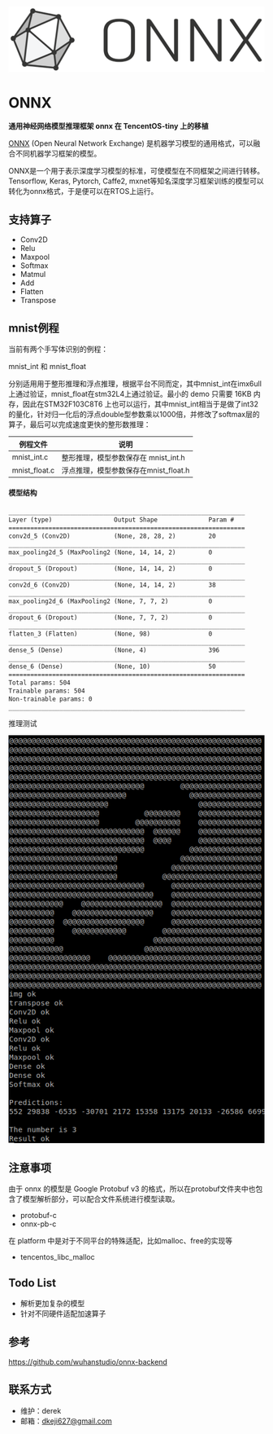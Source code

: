 ![](https://raw.githubusercontent.com/onnx/onnx/master/docs/ONNX_logo_main.png)

# ONNX

**通用神经网络模型推理框架 onnx 在 TencentOS-tiny 上的移植**

[ONNX](https://onnx.ai/) (Open Neural Network Exchange) 是机器学习模型的通用格式，可以融合不同机器学习框架的模型。

ONNX是一个用于表示深度学习模型的标准，可使模型在不同框架之间进行转移。Tensorflow, Keras, Pytorch, Caffe2, mxnet等知名深度学习框架训练的模型可以转化为onnx格式，于是便可以在RTOS上运行。


## 支持算子

- Conv2D
- Relu
- Maxpool
- Softmax
- Matmul
- Add
- Flatten
- Transpose

## mnist例程

当前有两个手写体识别的例程：

mnist_int 和 mnist_float

分别适用用于整形推理和浮点推理，根据平台不同而定，其中mnist_int在imx6ull上通过验证，mnist_float在stm32L4上通过验证。最小的 demo 只需要 16KB 内存，因此在STM32F103C8T6 上也可以运行，其中mnist_int相当于是做了int32的量化，针对归一化后的浮点double型参数乘以1000倍，并修改了softmax层的算子，最后可以完成速度更快的整形数推理：

| 例程文件      | 说明                                     |
| ------------- | ---------------------------------------- |
| mnist_int.c       | 整形推理，模型参数保存在 mnist_int.h   |
| mnist_float.c    | 浮点推理，模型参数保存在mnist_float.h |

####  模型结构

```
_________________________________________________________________
Layer (type)                 Output Shape              Param #   
=================================================================
conv2d_5 (Conv2D)            (None, 28, 28, 2)         20        
_________________________________________________________________
max_pooling2d_5 (MaxPooling2 (None, 14, 14, 2)         0         
_________________________________________________________________
dropout_5 (Dropout)          (None, 14, 14, 2)         0         
_________________________________________________________________
conv2d_6 (Conv2D)            (None, 14, 14, 2)         38        
_________________________________________________________________
max_pooling2d_6 (MaxPooling2 (None, 7, 7, 2)           0         
_________________________________________________________________
dropout_6 (Dropout)          (None, 7, 7, 2)           0         
_________________________________________________________________
flatten_3 (Flatten)          (None, 98)                0         
_________________________________________________________________
dense_5 (Dense)              (None, 4)                 396       
_________________________________________________________________
dense_6 (Dense)              (None, 10)                50        
=================================================================
Total params: 504
Trainable params: 504
Non-trainable params: 0
_________________________________________________________________

```
推理测试

![mnist_test](../../../pic/mnist_test.png)



## 注意事项

由于 onnx 的模型是 Google Protobuf v3 的格式，所以在protobuf文件夹中也包含了模型解析部分，可以配合文件系统进行模型读取。

- protobuf-c
- onnx-pb-c

在 platform 中是对于不同平台的特殊适配，比如malloc、free的实现等

- tencentos_libc_malloc


## Todo List

- 解析更加复杂的模型
- 针对不同硬件适配加速算子

## 参考
https://github.com/wuhanstudio/onnx-backend
##  联系方式

- 维护：derek
- 邮箱：dkeji627@gmail.com

